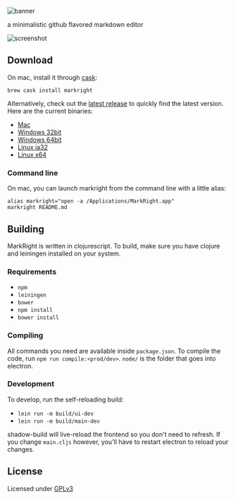 ![banner](https://raw.githubusercontent.com/dvcrn/dmedit/master/resources/markright-banner.png)

a minimalistic github flavored markdown editor

![screenshot](https://raw.githubusercontent.com/dvcrn/markright/master/resources/screenshot.png)

## Download

On mac, install it through [cask][8]:
```
brew cask install markright
```

Alternatively, check out the [latest release][1] to quickly find the latest version. 
Here are the current binaries: 

- [Mac][2]
- [Windows 32bit][3]
- [Windows 64bit][4]
- [Linux ia32][5]
- [Linux x64][6]

### Command line

On mac, you can launch markright from the command line with a little alias: 
```
alias markright="open -a /Applications/MarkRight.app"
markright README.md
```

## Building

MarkRight is written in clojurescript. To build, make sure you have clojure and leiningen installed on your system. 

### Requirements

- `npm`
- `leiningen`
- `bower`
- `npm install`
- `bower install`

### Compiling
All commands you need are available inside `package.json`. To compile the code, run `npm run compile:<prod/dev>`. `node/` is the folder that goes into electron.

### Development

To develop, run the self-reloading build:

- `lein run -m build/ui-dev`
- `lein run -m build/main-dev`

shadow-build will live-reload the frontend so you don't need to refresh. If you change `main.cljs` however, you'll have to restart electron to reload your changes.

## License

Licensed under [GPLv3][7]

[1]: https://github.com/dvcrn/markright/releases/latest/
[2]: https://github.com/dvcrn/markright/releases/download/0.1.5/MarkRight_Mac.dmg
[3]: https://github.com/dvcrn/markright/releases/download/0.1.5/MarkRight_Windows32.exe
[4]: https://github.com/dvcrn/markright/releases/download/0.1.5/MarkRight_Windows64.exe
[5]: https://github.com/dvcrn/markright/releases/download/0.1.5/MarkRight_Linux_ia32.zip
[6]: https://github.com/dvcrn/markright/releases/download/0.1.5/MarkRight_Linux_x64.zip
[7]: http://www.gnu.org/licenses/gpl-3.0.txt
[8]: http://caskroom.io/
